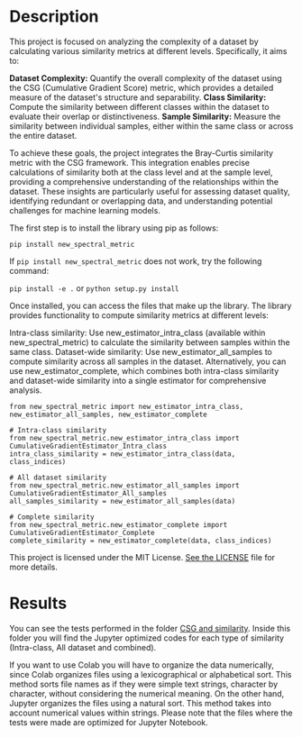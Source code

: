 # Description

This project is focused on analyzing the complexity of a dataset by calculating various similarity metrics at different levels. Specifically, it aims to:

**Dataset Complexity:** Quantify the overall complexity of the dataset using the CSG (Cumulative Gradient Score) metric, which provides a detailed measure of the dataset's structure and separability.
**Class Similarity:** Compute the similarity between different classes within the dataset to evaluate their overlap or distinctiveness.
**Sample Similarity:** Measure the similarity between individual samples, either within the same class or across the entire dataset.

To achieve these goals, the project integrates the Bray-Curtis similarity metric with the CSG framework. This integration enables precise calculations of similarity both at the class level and at the sample level, 
providing a comprehensive understanding of the relationships within the dataset. These insights are particularly useful for assessing dataset quality, identifying redundant or overlapping data, and understanding 
potential challenges for machine learning models.



The first step is to install the library using pip as follows:

```pip install new_spectral_metric``` 

If ```pip install new_spectral_metric``` does not work, try the following command:

```pip install -e .``` or ```python setup.py install```

Once installed, you can access the files that make up the library. The library provides functionality to compute similarity metrics at different levels:

Intra-class similarity: Use new_estimator_intra_class (available within new_spectral_metric) to calculate the similarity between samples within the same class.
Dataset-wide similarity: Use new_estimator_all_samples to compute similarity across all samples in the dataset.
Alternatively, you can use new_estimator_complete, which combines both intra-class similarity and dataset-wide similarity into a single estimator for comprehensive analysis.


```
from new_spectral_metric import new_estimator_intra_class, new_estimator_all_samples, new_estimator_complete

# Intra-class similarity 
from new_spectral_metric.new_estimator_intra_class import CumulativeGradientEstimator_Intra_class
intra_class_similarity = new_estimator_intra_class(data, class_indices)  

# All dataset similarity 
from new_spectral_metric.new_estimator_all_samples import CumulativeGradientEstimator_All_samples
all_samples_similarity = new_estimator_all_samples(data)  

# Complete similarity 
from new_spectral_metric.new_estimator_complete import CumulativeGradientEstimator_Complete
complete_similarity = new_estimator_complete(data, class_indices) 
```


This project is licensed under the MIT License. [See the LICENSE](./LICENSE) file for more details.

# Results

You can see the tests performed in the folder [CSG and similarity](./CSG%20and%20similarity/).
Inside this folder you will find the Jupyter optimized codes for each type of similarity (Intra-class, All dataset and combined).

If you want to use Colab you will have to organize the data numerically, since Colab organizes files using a lexicographical or alphabetical sort. This method sorts file names as if they were simple text strings, character by character, without considering the numerical meaning. On the other hand, 
Jupyter organizes the files using a natural sort. This method takes into account numerical values within strings. Please note that the files where the tests were made are optimized for Jupyter Notebook.

